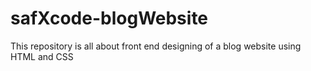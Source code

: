 # safXcode-blogWebsite
This repository is all about front end designing of a blog website using HTML and CSS
